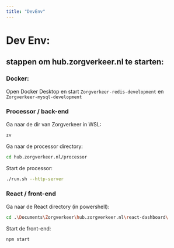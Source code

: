```yaml
---
title: "DevEnv"
---
```


# Dev Env:
## stappen om hub.zorgverkeer.nl te starten:
### Docker:
Open Docker Desktop en start `Zorgverkeer-redis-development` en `Zorgverkeer-mysql-development`

### Processor / back-end
Ga naar de dir van Zorgverkeer in WSL: 
```bash
zv
``` 
Ga naar de processor directory:
```bash
cd hub.zorgverkeer.nl/processor
``` 
Start de processor:
```bash
./run.sh --http-server
```

### React / front-end
Ga naar de React directory (in powershell):
```bash
cd .\Documents\Zorgverkeer\hub.zorgverkeer.nl\react-dashboard\
``` 
Start de front-end:
```bash
npm start
```